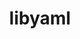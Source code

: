 ---
title: "libyaml"
layout: cache
categories: [package, develop-2023-08-20]
meta: {"versions": ["0.2.5"], "compilers": ["apple-clang@=14.0.0", "gcc@=11.1.0", "gcc@=11.3.0", "gcc@=7.3.1", "gcc@=7.5.0", "oneapi@=2023.2.0"], "oss": ["amzn2", "ubuntu18.04", "ubuntu20.04", "ubuntu22.04", "ventura"], "platforms": ["darwin", "linux"], "targets": ["aarch64", "neoverse_n1", "ppc64le", "x86_64", "x86_64_v3"], "stacks": ["aws-isc", "aws-isc-aarch64", "data-vis-sdk", "e4s", "e4s-oneapi", "e4s-power", "ml-darwin-aarch64-mps", "ml-linux-x86_64-cpu", "ml-linux-x86_64-cuda", "ml-linux-x86_64-rocm", "radiuss", "root"], "num_specs": 9, "num_specs_by_stack": {"root": 9, "ml-darwin-aarch64-mps": 1, "aws-isc-aarch64": 2, "aws-isc": 1, "radiuss": 1, "e4s-power": 1, "e4s-oneapi": 1, "data-vis-sdk": 1, "e4s": 1, "ml-linux-x86_64-cuda": 1, "ml-linux-x86_64-rocm": 1, "ml-linux-x86_64-cpu": 1}}
spec_details: [{"hash": "xl77xeiueuku7pecpjbus6w62vtmcro5", "compiler": "apple-clang@=14.0.0", "versions": ["0.2.5"], "os": "ventura", "platform": "darwin", "target": "aarch64", "variants": ["build_system=autotools"], "stacks": ["root", "ml-darwin-aarch64-mps"], "size": "-", "tarball": "https://binaries.spack.io/releases/develop-2023-08-20/build_cache/darwin-ventura-aarch64/apple-clang-14.0.0/libyaml-0.2.5/darwin-ventura-aarch64-apple-clang-14.0.0-libyaml-0.2.5-xl77xeiueuku7pecpjbus6w62vtmcro5.spack"}, {"hash": "lcgrx4veacbfm4kyczaknjkbmf2h7ckl", "compiler": "gcc@=7.3.1", "versions": ["0.2.5"], "os": "amzn2", "platform": "linux", "target": "aarch64", "variants": ["build_system=autotools"], "stacks": ["root", "aws-isc-aarch64"], "size": "-", "tarball": "https://binaries.spack.io/releases/develop-2023-08-20/build_cache/linux-amzn2-aarch64/gcc-7.3.1/libyaml-0.2.5/linux-amzn2-aarch64-gcc-7.3.1-libyaml-0.2.5-lcgrx4veacbfm4kyczaknjkbmf2h7ckl.spack"}, {"hash": "55yetwxbfnu3klbd2cf3w6lguiwgyajg", "compiler": "gcc@=7.3.1", "versions": ["0.2.5"], "os": "amzn2", "platform": "linux", "target": "neoverse_n1", "variants": ["build_system=autotools"], "stacks": ["root", "aws-isc-aarch64"], "size": "-", "tarball": "https://binaries.spack.io/releases/develop-2023-08-20/build_cache/linux-amzn2-neoverse_n1/gcc-7.3.1/libyaml-0.2.5/linux-amzn2-neoverse_n1-gcc-7.3.1-libyaml-0.2.5-55yetwxbfnu3klbd2cf3w6lguiwgyajg.spack"}, {"hash": "g557b6phhlklsqdewidv2mle5zr7ynok", "compiler": "gcc@=7.3.1", "versions": ["0.2.5"], "os": "amzn2", "platform": "linux", "target": "x86_64_v3", "variants": ["build_system=autotools"], "stacks": ["root", "aws-isc"], "size": "-", "tarball": "https://binaries.spack.io/releases/develop-2023-08-20/build_cache/linux-amzn2-x86_64_v3/gcc-7.3.1/libyaml-0.2.5/linux-amzn2-x86_64_v3-gcc-7.3.1-libyaml-0.2.5-g557b6phhlklsqdewidv2mle5zr7ynok.spack"}, {"hash": "uqs3os3w7rzelv44nmgmkoe3adccw26b", "compiler": "gcc@=7.5.0", "versions": ["0.2.5"], "os": "ubuntu18.04", "platform": "linux", "target": "x86_64_v3", "variants": ["build_system=autotools"], "stacks": ["root", "radiuss"], "size": "-", "tarball": "https://binaries.spack.io/releases/develop-2023-08-20/build_cache/linux-ubuntu18.04-x86_64_v3/gcc-7.5.0/libyaml-0.2.5/linux-ubuntu18.04-x86_64_v3-gcc-7.5.0-libyaml-0.2.5-uqs3os3w7rzelv44nmgmkoe3adccw26b.spack"}, {"hash": "t3patppn6hkf2sawtgkx2ltatqt62agd", "compiler": "gcc@=11.1.0", "versions": ["0.2.5"], "os": "ubuntu20.04", "platform": "linux", "target": "ppc64le", "variants": ["build_system=autotools"], "stacks": ["root", "e4s-power"], "size": "-", "tarball": "https://binaries.spack.io/releases/develop-2023-08-20/build_cache/linux-ubuntu20.04-ppc64le/gcc-11.1.0/libyaml-0.2.5/linux-ubuntu20.04-ppc64le-gcc-11.1.0-libyaml-0.2.5-t3patppn6hkf2sawtgkx2ltatqt62agd.spack"}, {"hash": "rgfjahhxelzek5onuiitglkvmwydwakw", "compiler": "oneapi@=2023.2.0", "versions": ["0.2.5"], "os": "ubuntu20.04", "platform": "linux", "target": "x86_64", "variants": ["build_system=autotools"], "stacks": ["root", "e4s-oneapi"], "size": "-", "tarball": "https://binaries.spack.io/releases/develop-2023-08-20/build_cache/linux-ubuntu20.04-x86_64/oneapi-2023.2.0/libyaml-0.2.5/linux-ubuntu20.04-x86_64-oneapi-2023.2.0-libyaml-0.2.5-rgfjahhxelzek5onuiitglkvmwydwakw.spack"}, {"hash": "mzvbfxkea3j7dcypmr6zt2idrztzeqig", "compiler": "gcc@=11.1.0", "versions": ["0.2.5"], "os": "ubuntu20.04", "platform": "linux", "target": "x86_64_v3", "variants": ["build_system=autotools"], "stacks": ["data-vis-sdk", "root", "e4s"], "size": "-", "tarball": "https://binaries.spack.io/releases/develop-2023-08-20/build_cache/linux-ubuntu20.04-x86_64_v3/gcc-11.1.0/libyaml-0.2.5/linux-ubuntu20.04-x86_64_v3-gcc-11.1.0-libyaml-0.2.5-mzvbfxkea3j7dcypmr6zt2idrztzeqig.spack"}, {"hash": "fxpox2fndzacc4z4s3tayvrhocil7xsb", "compiler": "gcc@=11.3.0", "versions": ["0.2.5"], "os": "ubuntu22.04", "platform": "linux", "target": "x86_64_v3", "variants": ["build_system=autotools"], "stacks": ["root", "ml-linux-x86_64-cuda", "ml-linux-x86_64-rocm", "ml-linux-x86_64-cpu"], "size": "-", "tarball": "https://binaries.spack.io/releases/develop-2023-08-20/build_cache/linux-ubuntu22.04-x86_64_v3/gcc-11.3.0/libyaml-0.2.5/linux-ubuntu22.04-x86_64_v3-gcc-11.3.0-libyaml-0.2.5-fxpox2fndzacc4z4s3tayvrhocil7xsb.spack"}]
---